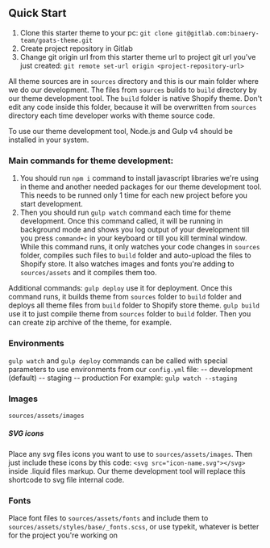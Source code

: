 ## Quick Start
1) Clone this starter theme to your pc: `git clone git@gitlab.com:binaery-team/goats-theme.git`
2) Create project repository in Gitlab
3) Change git origin url from this starter theme url to project git url you've just created: `git remote set-url origin <project-repository-url>`

All theme sources are in `sources` directory and this is our main folder where we do our development.
The files from `sources` builds to `build` directory by our theme development tool. The `build` folder is native Shopify theme. Don't edit any code inside this folder, because it will be overwritten from `sources` directory each time developer works with theme source code. 


To use our theme development tool, Node.js and Gulp v4 should be installed in your system.

### Main commands for theme development:
1) You should run `npm i` command to install javascript libraries we're using in theme and another needed packages for our theme development tool. This needs to be runned only 1 time for each new project before you start development.
2) Then you should run `gulp watch` command each time for theme development. Once this command called, it will be running in background mode and shows you log output of your development till you press `command+c` in your keyboard or till you kill terminal window. While this command runs, it only watches your code changes in `sources` folder, compiles such files to `build` folder and auto-upload the files to Shopify store. It also watches images and fonts you're adding to `sources/assets` and it compiles them too.

Additional commands:
`gulp deploy` use it for deployment. Once this command runs, it builds theme from `sources` folder to `build` folder and deploys all theme files from `build` folder to Shopify store theme.
`gulp build` use it to just compile theme from `sources` folder to `build` folder. Then you can create zip archive of the theme, for example.


### Environments
`gulp watch` and `gulp deploy` commands can be called with special parameters to use environments from our `config.yml` file:
-- development (default)
-- staging
-- production
For example: `gulp watch --staging`


### Images
`sources/assets/images`

##### SVG icons
Place any svg files icons you want to use to `sources/assets/images`. Then just include these icons by this code: `<svg src="icon-name.svg"></svg>` inside .liquid files markup. Our theme development tool will replace this shortcode to svg file internal code.


### Fonts
Place font files to `sources/assets/fonts` and include them to `sources/assets/styles/base/_fonts.scss`, or use typekit, whatever is better for the project you're working on